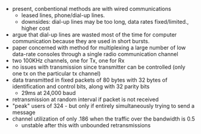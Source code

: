 

- present, conbentional methods are with wired communications
    - leased lines, phone/dial-up lines.
    - downsides: dial-up lines may be too long, data rates fixed/limited.,
      higher cost
- argue that dial-up lines are wasted most of the time for computer
  communication because they are used in short bursts.
- paper concerned with method for multiplexing a large number of low data-rate consoles through a single radio communication channel
- two 100KHz channels, one for Tx, one for Rx
- no issues with transmission since transmitter can be controlled (only one tx
  on the particular tx channel)
- data transmitted in fixed packets of 80 bytes with 32 bytes of identification and control bits, along with 32 parity bits
    - 29ms at 24,000 baud
- retransmission at random interval if packet is not received
- "peak" users of 324 - but only if entirely simultaneously trying to send a
  message
- channel utilization of only .186 when the traffic over the bandwidth is 0.5
    - unstable after this with unbounded retransmissions